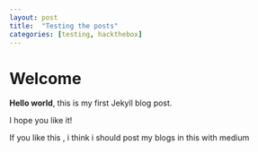 ```yaml
---
layout: post
title:  "Testing the posts"
categories: [testing, hackthebox]
---
```


# Welcome

**Hello world**, this is my first Jekyll blog post.

I hope you like it!

If you like this , i think i should post my blogs in this with medium 
